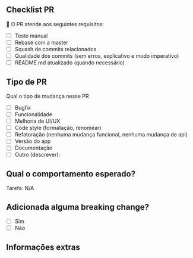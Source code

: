 ## Checklist PR

🚨 O PR atende aos seguintes requisitos:

- [ ] Teste manual
- [ ] Rebase com a master
- [ ] Squash de commits relacionados
- [ ] Qualidade dos commits (sem erros, explicativo e modo imperativo)
- [ ] README.md atualizado (quando necessário)

## Tipo de PR

Qual o tipo de mudança nesse PR

- [ ] Bugfix
- [ ] Funcionalidade
- [ ] Melhoria de UI/UX
- [ ] Code style (formatação, renomear)
- [ ] Refatoração (nenhuma mudança funcional, nenhuma mudança de api)
- [ ] Versão do app
- [ ] Documentação
- [ ] Outro (descrever):

## Qual o comportamento esperado?

<!-- Descreva brevemente o comportamento esperado após a modificação realizada, caso necessário incluir a tarefa do trello -->

Tarefa: N/A

## Adicionada alguma breaking change?

- [ ] Sim
- [ ] Não

<!-- Descrever o impacto da alteração -->

## Informações extras

<!-- screenshots de antes e depois podem ajudar -->
